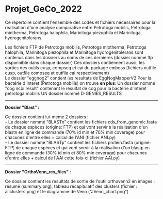 # Projet_GeCo_2022
Ce répertoire contient l'ensemble des codes et fichiers nécessaires pour la réalisation d'une analyse comparative entre Petrotoga mobilis, Petrotoga miotherma, Petrotoga halophila, Marinitoga piezophila et Marinitoga hydrogenitolerans.
 
 
Les fichiers FTP de Petrotoga mobilis, Petrotoga miotherma, Petrotoga halophila, Marinitoga piezophila et Marinitoga hydrogenitolerans sont contenus dans les dossiers au noms de ces dernieres (dossier nommé ftp disponnible dans chaque dossier)
Ces dossiers contiennent aussi, les sorties des outils cusp, compseq et cai du package emboss (fichiers outfile cusp, outfile compseq et outfile cai respectivement)
<br>
Le dossier "eggnog2" contient les resultats de EggNogMapperV2 
Pour la bactérie d'interet (Petrotoga mobilis) on trouve <b>en plus</b>:
Un dossier nommé "cog ncbi result" contenant le résultat de cog pour la bactérie d'interet petrotoga mobilis
UN dossier nommé D-GENIES_RESULTS
 

<hr>
<b>Dossier "Blast" :</b>
<p>
 Ce dossier contient lui-meme 2 dossiers : 
 <br>
- Le dossier nommé "BLASTn" contient les fichiers cds_from_genomic.fasta de chaque espèces (origine: FTP) et qui vont servir à la réalisation d'un blastn en ligne de commande (70% id min et 70% min coverage) pour chacunes d'entre elles + calcul de l'ANI (fichier ANI.py) <br>
- Le dossier nommé "BLASTp" contient les fichiers protein.fasta (origine: FTP) de chaque espèces et qui vont servir à la réalisation d'un blastp en ligne de commande (30% id min et 80% min coverage) pour chacunes d'entre elles + calcul de l'AAI cette fois-ci (fichier AAI.py) </p>
<hr>
<b>Dossier "OrthoVenn_res_files" :</b>
<p>Ce dossier contient les resultats de sortie de l'outil orthovenn2 en images : résumé (summary.png), tableau récapitulatif des clusters (fichier : allclusters.png) et le diagramme de Venn ("JVenn_chart.png")</p>
